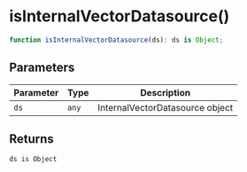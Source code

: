 # isInternalVectorDatasource()

```ts
function isInternalVectorDatasource(ds): ds is Object;
```

## Parameters

| Parameter | Type  | Description                     |
| --------- | ----- | ------------------------------- |
| `ds`      | `any` | InternalVectorDatasource object |

## Returns

`ds is Object`
